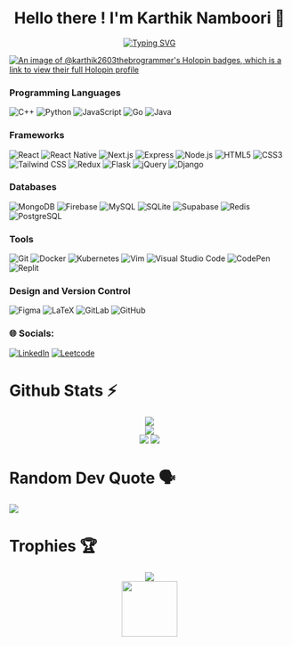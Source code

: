 
<h1 align="center">Hello there ! I'm Karthik Namboori 🤝</h1>
<p align="center">
  <!-- Typing SVG by DenverCoder1 - https://github.com/DenverCoder1/readme-typing-svg -->
  <a href="https://git.io/typing-svg"><img src="https://readme-typing-svg.demolab.com?font=Fira+Code&pause=1000&color=48F7E1&background=114845BB&center=true&vCenter=true&random=false&width=435&lines=Full+Stack+Web+Developer;Exploring+Distributed+Systems;GenAI+and+LLM+Enthusiast" alt="Typing SVG" /></a>
</p>






[![An image of @karthik2603thebrogrammer's Holopin badges, which is a link to view their full Holopin profile](https://holopin.me/karthik2603thebrogrammer)](https://holopin.io/@karthik2603thebrogrammer)


### Programming Languages
![C++](https://img.shields.io/badge/C%2B%2B-00599C?style=for-the-badge&logo=c%2B%2B)
![Python](https://img.shields.io/badge/Python-3776AB?style=for-the-badge&logo=python&logoColor=white)
![JavaScript](https://img.shields.io/badge/JavaScript-F7DF1E?style=for-the-badge&logo=javascript&logoColor=black)
![Go](https://img.shields.io/badge/Go-00ADD8?style=for-the-badge&logo=go&logoColor=white) 
![Java](https://img.shields.io/badge/Java-ED8B00?style=for-the-badge&logo=openjdk&logoColor=white)



### Frameworks

![React](https://img.shields.io/badge/React-61DAFB?style=for-the-badge&logo=react&logoColor=white)
![React Native](https://img.shields.io/badge/React_Native-0088CC?style=for-the-badge&logo=react&logoColor=white)
![Next.js](https://img.shields.io/badge/Next.js-000000?style=for-the-badge&logo=next.js&logoColor=white)
![Express](https://img.shields.io/badge/Express-000000?style=for-the-badge&logo=express&logoColor=white)
![Node.js](https://img.shields.io/badge/Node.js-43853D?style=for-the-badge&logo=node.js&logoColor=white)
![HTML5](https://img.shields.io/badge/HTML5-E34F26?style=for-the-badge&logo=html5&logoColor=white)
![CSS3](https://img.shields.io/badge/CSS3-1572B6?style=for-the-badge&logo=css3&logoColor=white)
![Tailwind CSS](https://img.shields.io/badge/Tailwind_CSS-38B2AC?style=for-the-badge&logo=tailwind-css&logoColor=white)
![Redux](https://img.shields.io/badge/Redux-593D88?style=for-the-badge&logo=redux&logoColor=white)
![Flask](https://img.shields.io/badge/Flask-000000?style=for-the-badge&logo=flask&logoColor=white)
![jQuery](https://img.shields.io/badge/jQuery-0769AD?style=for-the-badge&logo=jquery&logoColor=white)
![Django](https://img.shields.io/badge/Django-092E20?style=for-the-badge&logo=django&logoColor=white)




### Databases

![MongoDB](https://img.shields.io/badge/MongoDB-47A248?style=for-the-badge&logo=mongodb&logoColor=white)
![Firebase](https://img.shields.io/badge/Firebase-FFCA28?style=for-the-badge&logo=firebase&logoColor=black)
![MySQL](https://img.shields.io/badge/MySQL-4479A1?style=for-the-badge&logo=mysql&logoColor=white)
![SQLite](https://img.shields.io/badge/SQLite-003B57?style=for-the-badge&logo=sqlite&logoColor=white)
![Supabase](https://img.shields.io/badge/Supabase-181818?style=for-the-badge&logo=supabase&logoColor=white)
![Redis](https://img.shields.io/badge/redis-%23DD0031.svg?&style=for-the-badge&logo=redis&logoColor=white)
![PostgreSQL](https://img.shields.io/badge/PostgreSQL-316192?style=for-the-badge&logo=postgresql&logoColor=white)

### Tools
![Git](https://img.shields.io/badge/Git-F05032?style=for-the-badge&logo=git&logoColor=white) 
![Docker](https://img.shields.io/badge/docker-%230db7ed.svg?style=for-the-badge&logo=docker&logoColor=white)
![Kubernetes](https://img.shields.io/badge/kubernetes-%23326ce5.svg?style=for-the-badge&logo=kubernetes&logoColor=white)
![Vim](https://img.shields.io/badge/VIM-%2311AB00.svg?style=for-the-badge&logo=vim&logoColor=white)
![Visual Studio Code](https://img.shields.io/badge/Visual%20Studio%20Code-0078d7.svg?style=for-the-badge&logo=visual-studio-code&logoColor=white)
![CodePen](https://img.shields.io/badge/CodePen-white?style=for-the-badge&logo=codepen&logoColor=black)
![Replit](https://img.shields.io/badge/Replit-667881?style=for-the-badge&logo=replit)

### Design and Version Control
![Figma](https://img.shields.io/badge/Figma-F24E1E?style=for-the-badge&logo=figma&logoColor=white) 
![LaTeX](https://img.shields.io/badge/LaTeX-008080?style=for-the-badge&logo=latex&logoColor=white) 
![GitLab](https://img.shields.io/badge/GitLab-FCA326?style=for-the-badge&logo=gitlab&logoColor=black) 
![GitHub](https://img.shields.io/badge/GitHub-181717?style=for-the-badge&logo=github&logoColor=white)

### 🌐 Socials:

[![LinkedIn](https://img.shields.io/badge/LinkedIn-0077B5?style=for-the-badge&logo=linkedin&logoColor=white)](https://www.linkedin.com/in/karthik-namboori-145238216/) 
[![Leetcode](https://img.shields.io/badge/-LeetCode-FFA116?style=for-the-badge&logo=LeetCode&logoColor=black)](https://leetcode.com/karthik_namboori/)


# Github Stats ⚡️

<div align="center">
  <img src="http://github-profile-summary-cards.vercel.app/api/cards/profile-details?username=karthik2603-theBrogrammer&theme=solarized_dark" />
</div>
<div align="center">
  <img src="https://github-readme-streak-stats.herokuapp.com/?user=karthik2603-theBrogrammer&theme=solarized-dark&hide_border=true" />
</div>
<div align="center">
  <img src="http://github-profile-summary-cards.vercel.app/api/cards/stats?username=karthik2603-theBrogrammer&theme=solarized_dark" />
  <img src="http://github-profile-summary-cards.vercel.app/api/cards/productive-time?username=karthik2603-theBrogrammer&theme=solarized_dark&utcOffset=8" />
</div>



# Random Dev Quote 🗣️

<div align = "left">
  <img src="https://quotes-github-readme.vercel.app/api?type=vertical&theme=dark" />
</div>

# Trophies 🏆

<div align = "center">
  <img src="https://github-profile-trophy.vercel.app/?username=karthik2603-theBrogrammer&theme=radical&no-frame=false&no-bg=false&margin-w=4"  />
</div>




<div align="center">
<img width="100px" src="https://komarev.com/ghpvc/?username=karthik2603-theBrogrammer&&style=for-the-badge" align="center" />
</div>


